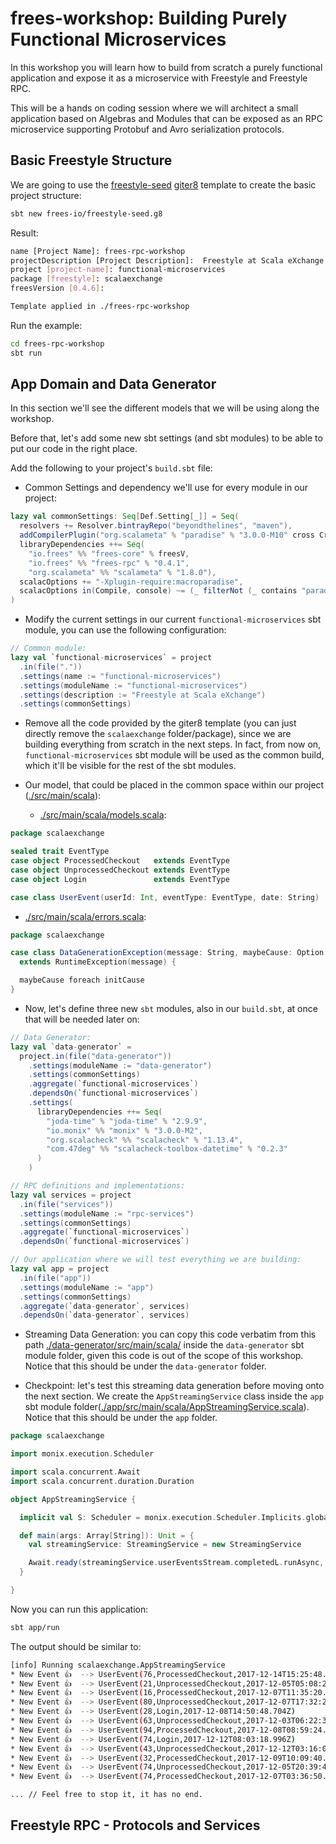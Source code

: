 # frees-workshop: Building Purely Functional Microservices

In this workshop you will learn how to build from scratch a purely functional application and expose it as a microservice with Freestyle and Freestyle RPC.

This will be a hands on coding session where we will architect a small application based on Algebras and Modules that can be exposed as an RPC microservice supporting Protobuf and Avro serialization protocols.

## Basic Freestyle Structure

We are going to use the [freestyle-seed](https://github.com/frees-io/freestyle-seed.g8) [giter8](https://github.com/foundweekends/giter8) template to create the basic project structure:

```bash
sbt new frees-io/freestyle-seed.g8
```

Result:

```bash
name [Project Name]: frees-rpc-workshop
projectDescription [Project Description]:  Freestyle at Scala eXchange
project [project-name]: functional-microservices
package [freestyle]: scalaexchange
freesVersion [0.4.6]:

Template applied in ./frees-rpc-workshop
```

Run the example:

```bash
cd frees-rpc-workshop
sbt run
```

## App Domain and Data Generator

In this section we'll see the different models that we will be using along the workshop.

Before that, let's add some new sbt settings (and sbt modules) to be able to put our code in the right place.

Add the following to your project's `build.sbt` file:

* Common Settings and dependency we'll use for every module in our project:

```scala
lazy val commonSettings: Seq[Def.Setting[_]] = Seq(
  resolvers += Resolver.bintrayRepo("beyondthelines", "maven"),
  addCompilerPlugin("org.scalameta" % "paradise" % "3.0.0-M10" cross CrossVersion.full),
  libraryDependencies ++= Seq(
    "io.frees" %% "frees-core" % freesV,
    "io.frees" %% "frees-rpc" % "0.4.1",
    "org.scalameta" %% "scalameta" % "1.8.0"),
  scalacOptions += "-Xplugin-require:macroparadise",
  scalacOptions in(Compile, console) ~= (_ filterNot (_ contains "paradise")) // macroparadise plugin doesn't work in repl yet.
)
```

* Modify the current settings in our current `functional-microservices` sbt module, you can use the following configuration:

```scala
// Common module:
lazy val `functional-microservices` = project
  .in(file("."))
  .settings(name := "functional-microservices")
  .settings(moduleName := "functional-microservices")
  .settings(description := "Freestyle at Scala eXchange")
  .settings(commonSettings)
```

* Remove all the code provided by the giter8 template (you can just directly remove the `scalaexchange` folder/package), since we are building everything from scratch in the next steps. In fact, from now on, `functional-microservices` sbt module will be used as the common build, which it'll be visible for the rest of the sbt modules.

* Our model, that could be placed in the common space within our project ([./src/main/scala](./src/main/scala)):

  * [./src/main/scala/models.scala](./src/main/scala/models.scala):

```scala
package scalaexchange

sealed trait EventType
case object ProcessedCheckout   extends EventType
case object UnprocessedCheckout extends EventType
case object Login               extends EventType

case class UserEvent(userId: Int, eventType: EventType, date: String)
```

  * [./src/main/scala/errors.scala](./src/main/scala/errors.scala):

```scala
package scalaexchange

case class DataGenerationException(message: String, maybeCause: Option[Throwable] = None)
  extends RuntimeException(message) {

  maybeCause foreach initCause
}
```

* Now, let's define three new `sbt` modules, also in our `build.sbt`, at once that will be needed later on:

```scala
// Data Generator:
lazy val `data-generator` =
  project.in(file("data-generator"))
    .settings(moduleName := "data-generator")
    .settings(commonSettings)
    .aggregate(`functional-microservices`)
    .dependsOn(`functional-microservices`)
    .settings(
      libraryDependencies ++= Seq(
        "joda-time" % "joda-time" % "2.9.9",
        "io.monix" %% "monix" % "3.0.0-M2",
        "org.scalacheck" %% "scalacheck" % "1.13.4",
        "com.47deg" %% "scalacheck-toolbox-datetime" % "0.2.3"
      )
    )

// RPC definitions and implementations:
lazy val services = project
  .in(file("services"))
  .settings(moduleName := "rpc-services")
  .settings(commonSettings)
  .aggregate(`functional-microservices`)
  .dependsOn(`functional-microservices`)

// Our application where we will test everything we are building:
lazy val app = project
  .in(file("app"))
  .settings(moduleName := "app")
  .settings(commonSettings)
  .aggregate(`data-generator`, services)
  .dependsOn(`data-generator`, services)
```

* Streaming Data Generation: you can copy this code verbatim from this path [./data-generator/src/main/scala/](./data-generator/src/main/scala/) inside the `data-generator` sbt module folder, given this code is out of the scope of this workshop. Notice that this should be under the `data-generator` folder.

* Checkpoint: let's test this streaming data generation before moving onto the next section. We create the `AppStreamingService` class inside the `app` sbt module folder([./app/src/main/scala/AppStreamingService.scala](./app/src/main/scala/AppStreamingService.scala)). Notice that this should be under the `app` folder.

```scala
package scalaexchange

import monix.execution.Scheduler

import scala.concurrent.Await
import scala.concurrent.duration.Duration

object AppStreamingService {

  implicit val S: Scheduler = monix.execution.Scheduler.Implicits.global

  def main(args: Array[String]): Unit = {
    val streamingService: StreamingService = new StreamingService

    Await.ready(streamingService.userEventsStream.completedL.runAsync, Duration.Inf)
  }

}
```

Now you can run this application:

```bash
sbt app/run
```

The output should be similar to:

```bash
[info] Running scalaexchange.AppStreamingService
* New Event 👍  --> UserEvent(76,ProcessedCheckout,2017-12-14T15:25:48.820Z)
* New Event 👍  --> UserEvent(21,UnprocessedCheckout,2017-12-05T05:08:20.558Z)
* New Event 👍  --> UserEvent(16,ProcessedCheckout,2017-12-07T11:35:20.559Z)
* New Event 👍  --> UserEvent(80,UnprocessedCheckout,2017-12-07T17:32:24.181Z)
* New Event 👍  --> UserEvent(28,Login,2017-12-08T14:50:48.704Z)
* New Event 👍  --> UserEvent(63,UnprocessedCheckout,2017-12-03T06:22:30.471Z)
* New Event 👍  --> UserEvent(94,ProcessedCheckout,2017-12-08T08:59:24.241Z)
* New Event 👍  --> UserEvent(74,Login,2017-12-12T08:03:18.996Z)
* New Event 👍  --> UserEvent(43,UnprocessedCheckout,2017-12-12T03:16:03.142Z)
* New Event 👍  --> UserEvent(32,ProcessedCheckout,2017-12-09T10:09:40.566Z)
* New Event 👍  --> UserEvent(74,UnprocessedCheckout,2017-12-05T20:39:46.105Z)
* New Event 👍  --> UserEvent(74,ProcessedCheckout,2017-12-07T03:36:50.931Z)

... // Feel free to stop it, it has no end.
```

## Freestyle RPC - Protocols and Services
